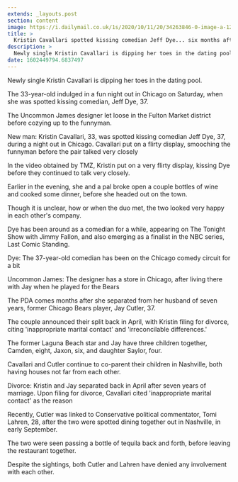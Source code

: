 ```yaml
--- 
extends: _layouts.post 
section: content 
image: https://i.dailymail.co.uk/1s/2020/10/11/20/34263846-0-image-a-127_1602444559173.jpg 
title: > 
  Kristin Cavallari spotted kissing comedian Jeff Dye... six months after split from Jay Cutler 
description: > 
  Newly single Kristin Cavallari is dipping her toes in the dating pool.The 33-year-old indulged in a fun night out in Chicago on Saturday, when she was spotted kissing comedian, Jeff Dye, 37.New man: Kristin Cavallari, 33, was spotted kissing comedian Jeff Dye, 37, during a night out in Chicago.The couple announced their split back in April, with Kristin filing for divorce, citing 'inappropriate marital contact' and 'irreconcilable differences.'Cavallari and Cutler continue to co-parent their children in Nashville, both having houses not far from each other. 
date: 1602449794.6837497 
--- 
```

Newly single Kristin Cavallari is dipping her toes in the dating pool.

The 33-year-old indulged in a fun night out in Chicago on Saturday, when she was spotted kissing comedian, Jeff Dye, 37.

The Uncommon James designer let loose in the Fulton Market district before cozying up to the funnyman.

New man: Kristin Cavallari, 33, was spotted kissing comedian Jeff Dye, 37, during a night out in Chicago. Cavallari put on a flirty display, smooching the funnyman before the pair talked very closely

In the video obtained by TMZ, Kristin put on a very flirty display, kissing Dye before they continued to talk very closely.

Earlier in the evening, she and a pal broke open a couple bottles of wine and cooked some dinner, before she headed out on the town.

Though it is unclear, how or when the duo met, the two looked very happy in each other's company.

Dye has been around as a comedian for a while, appearing on The Tonight Show with Jimmy Fallon, and also emerging as a finalist in the NBC series, Last Comic Standing.

Dye: The 37-year-old comedian has been on the Chicago comedy circuit for a bit

Uncommon James: The designer has a store in Chicago, after living there with Jay when he played for the Bears

The PDA comes months after she separated from her husband of seven years, former Chicago Bears player, Jay Cutler, 37.

The couple announced their split back in April, with Kristin filing for divorce, citing 'inappropriate marital contact' and 'irreconcilable differences.'

The former Laguna Beach star and Jay have three children together, Camden, eight, Jaxon, six, and daughter Saylor, four.

Cavallari and Cutler continue to co-parent their children in Nashville, both having houses not far from each other.

Divorce: Kristin and Jay separated back in April after seven years of marriage. Upon filing for divorce, Cavallari cited 'inappropriate marital contact' as the reason

Recently, Cutler was linked to Conservative political commentator, Tomi Lahren, 28, after the two were spotted dining together out in Nashville, in early September.

The two were seen passing a bottle of tequila back and forth, before leaving the restaurant together.

Despite the sightings, both Cutler and Lahren have denied any involvement with each other.